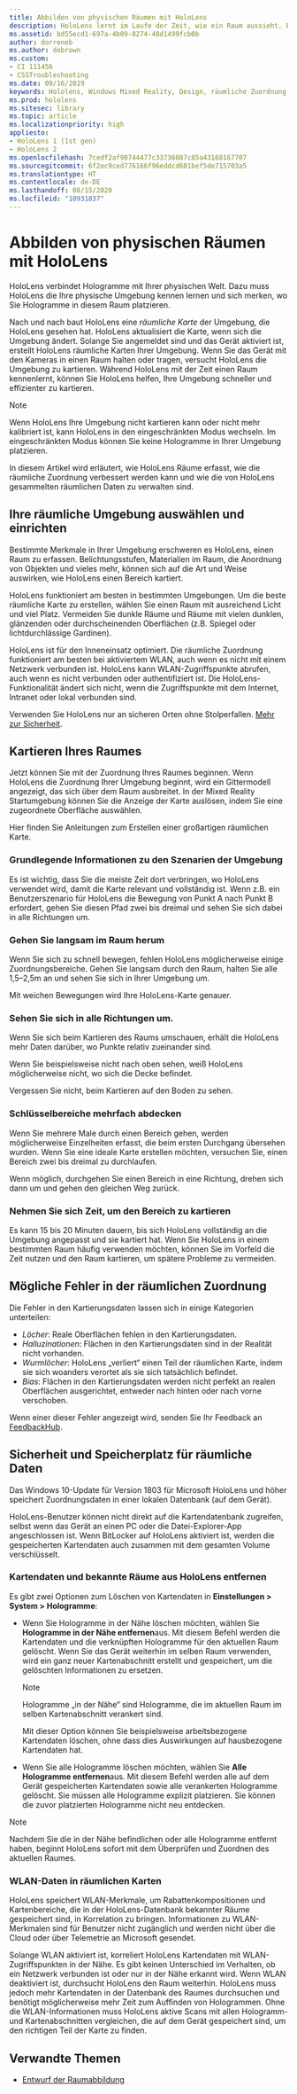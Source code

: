```yaml
---
title: Abbilden von physischen Räumen mit HoloLens
description: HoloLens lernt im Laufe der Zeit, wie ein Raum aussieht. Benutzer können diesen Prozess vereinfachen, indem sie die HoloLens auf bestimmte Weise durch den Raum bewegen.
ms.assetid: bd55ecd1-697a-4b09-8274-48d1499fcb0b
author: dorreneb
ms.author: dobrown
ms.custom:
- CI 111456
- CSSTroubleshooting
ms.date: 09/16/2019
keywords: Hololens, Windows Mixed Reality, Design, räumliche Zuordnung, HoloLens, Surface Rekonstruktion, Gittermodell, Head Tracking, Mapping
ms.prod: hololens
ms.sitesec: library
ms.topic: article
ms.localizationpriority: high
appliesto:
- HoloLens 1 (1st gen)
- HoloLens 2
ms.openlocfilehash: 7cedf2af90744477c33736087c85a43168167707
ms.sourcegitcommit: 6f2ec9ced776166f96eddcd601bef5de715703a5
ms.translationtype: HT
ms.contentlocale: de-DE
ms.lasthandoff: 08/15/2020
ms.locfileid: "10931837"
---
```

# Abbilden von physischen Räumen mit HoloLens

HoloLens verbindet Hologramme mit Ihrer physischen Welt. Dazu muss HoloLens die Ihre physische Umgebung kennen lernen und sich merken, wo Sie Hologramme in diesem Raum platzieren.

Nach und nach baut HoloLens eine *räumliche Karte* der Umgebung, die HoloLens gesehen hat.  HoloLens aktualisiert die Karte, wenn sich die Umgebung ändert. Solange Sie angemeldet sind und das Gerät aktiviert ist, erstellt HoloLens räumliche Karten Ihrer Umgebung. Wenn Sie das Gerät mit den Kameras in einen Raum halten oder tragen, versucht HoloLens die Umgebung zu kartieren. Während HoloLens mit der Zeit einen Raum kennenlernt, können Sie HoloLens helfen, Ihre Umgebung schneller und effizienter zu kartieren.  

> [!NOTE]
> Wenn HoloLens Ihre Umgebung nicht kartieren kann oder nicht mehr kalibriert ist, kann HoloLens in den eingeschränkten Modus wechseln. Im eingeschränkten Modus können Sie keine Hologramme in Ihrer Umgebung platzieren.

In diesem Artikel wird erläutert, wie HoloLens Räume erfasst, wie die räumliche Zuordnung verbessert werden kann und wie die von HoloLens gesammelten räumlichen Daten zu verwalten sind.

## Ihre räumliche Umgebung auswählen und einrichten

Bestimmte Merkmale in Ihrer Umgebung erschweren es HoloLens, einen Raum zu erfassen. Belichtungsstufen, Materialien im Raum, die Anordnung von Objekten und vieles mehr, können sich auf die Art und Weise auswirken, wie HoloLens einen Bereich kartiert.

HoloLens funktioniert am besten in bestimmten Umgebungen. Um die beste räumliche Karte zu erstellen, wählen Sie einen Raum mit ausreichend Licht und viel Platz. Vermeiden Sie dunkle Räume und Räume mit vielen dunklen, glänzenden oder durchscheinenden Oberflächen (z.B. Spiegel oder lichtdurchlässige Gardinen).

HoloLens ist für den Inneneinsatz optimiert. Die räumliche Zuordnung funktioniert am besten bei aktiviertem WLAN, auch wenn es nicht mit einem Netzwerk verbunden ist. HoloLens kann WLAN-Zugriffspunkte abrufen, auch wenn es nicht verbunden oder authentifiziert ist. Die HoloLens-Funktionalität ändert sich nicht, wenn die Zugriffspunkte mit dem Internet, Intranet oder lokal verbunden sind.

Verwenden Sie HoloLens nur an sicheren Orten ohne Stolperfallen. [Mehr zur Sicherheit](https://support.microsoft.com/help/4023454/safety-information).

## Kartieren Ihres Raumes

Jetzt können Sie mit der Zuordnung Ihres Raumes beginnen.  Wenn HoloLens die Zuordnung Ihrer Umgebung beginnt, wird ein Gittermodell angezeigt, das sich über dem Raum ausbreitet.  In der Mixed Reality Startumgebung können Sie die Anzeige der Karte auslösen, indem Sie eine zugeordnete Oberfläche auswählen.

Hier finden Sie Anleitungen zum Erstellen einer großartigen räumlichen Karte.

### Grundlegende Informationen zu den Szenarien der Umgebung

Es ist wichtig, dass Sie die meiste Zeit dort verbringen, wo HoloLens verwendet wird, damit die Karte relevant und vollständig ist. Wenn z.B. ein Benutzerszenario für HoloLens die Bewegung von Punkt A nach Punkt B erfordert, gehen Sie diesen Pfad zwei bis dreimal und sehen Sie sich dabei in alle Richtungen um.  

### Gehen Sie langsam im Raum herum

Wenn Sie sich zu schnell bewegen, fehlen HoloLens möglicherweise einige Zuordnungsbereiche. Gehen Sie langsam durch den Raum, halten Sie alle 1,5–2,5m an und sehen Sie sich in Ihrer Umgebung um.  

Mit weichen Bewegungen wird Ihre HoloLens-Karte genauer.

### Sehen Sie sich in alle Richtungen um.

Wenn Sie sich beim Kartieren des Raums umschauen, erhält die HoloLens mehr Daten darüber, wo Punkte relativ zueinander sind.  

Wenn Sie beispielsweise nicht nach oben sehen, weiß HoloLens möglicherweise nicht, wo sich die Decke befindet.  

Vergessen Sie nicht, beim Kartieren auf den Boden zu sehen.

### Schlüsselbereiche mehrfach abdecken

Wenn Sie mehrere Male durch einen Bereich gehen, werden möglicherweise Einzelheiten erfasst, die beim ersten Durchgang übersehen wurden. Wenn Sie eine ideale Karte erstellen möchten, versuchen Sie, einen Bereich zwei bis dreimal zu durchlaufen.

Wenn möglich, durchgehen Sie einen Bereich in eine Richtung, drehen sich dann um und gehen den gleichen Weg zurück.

### Nehmen Sie sich Zeit, um den Bereich zu kartieren

Es kann 15 bis 20 Minuten dauern, bis sich HoloLens vollständig an die Umgebung angepasst und sie kartiert hat. Wenn Sie HoloLens in einem bestimmten Raum häufig verwenden möchten, können Sie im Vorfeld die Zeit nutzen und den Raum kartieren, um spätere Probleme zu vermeiden.  

## Mögliche Fehler in der räumlichen Zuordnung

Die Fehler in den Kartierungsdaten lassen sich in einige Kategorien unterteilen:

- *Löcher*: Reale Oberflächen fehlen in den Kartierungsdaten.
- *Halluzinationen*: Flächen in den Kartierungsdaten sind in der Realität nicht vorhanden.
- *Wurmlöcher*: HoloLens „verliert“ einen Teil der räumlichen Karte, indem sie sich woanders verortet als sie sich tatsächlich befindet.
- *Bias*: Flächen in den Kartierungsdaten werden nicht perfekt an realen Oberflächen ausgerichtet, entweder nach hinten oder nach vorne verschoben.

Wenn einer dieser Fehler angezeigt wird, senden Sie Ihr Feedback an [FeedbackHub](hololens-feedback.md).

## Sicherheit und Speicherplatz für räumliche Daten

Das Windows 10-Update für Version 1803 für Microsoft HoloLens und höher speichert Zuordnungsdaten in einer lokalen Datenbank (auf dem Gerät).

HoloLens-Benutzer können nicht direkt auf die Kartendatenbank zugreifen, selbst wenn das Gerät an einen PC oder die Datei-Explorer-App angeschlossen ist. Wenn BitLocker auf HoloLens aktiviert ist, werden die gespeicherten Kartendaten auch zusammen mit dem gesamten Volume verschlüsselt.

### Kartendaten und bekannte Räume aus HoloLens entfernen

Es gibt zwei Optionen zum Löschen von Kartendaten in **Einstellungen > System > Hologramme**:

- Wenn Sie Hologramme in der Nähe löschen möchten, wählen Sie **Hologramme in der Nähe entfernen**aus. Mit diesem Befehl werden die Kartendaten und die verknüpften Hologramme für den aktuellen Raum gelöscht. Wenn Sie das Gerät weiterhin im selben Raum verwenden, wird ein ganz neuer Kartenabschnitt erstellt und gespeichert, um die gelöschten Informationen zu ersetzen.

   > [!NOTE]
   > Hologramme „in der Nähe“ sind Hologramme, die im aktuellen Raum im selben Kartenabschnitt verankert sind.

   Mit dieser Option können Sie beispielsweise arbeitsbezogene Kartendaten löschen, ohne dass dies Auswirkungen auf hausbezogene Kartendaten hat.

- Wenn Sie alle Hologramme löschen möchten, wählen Sie **Alle Hologramme entfernen**aus. Mit diesem Befehl werden alle auf dem Gerät gespeicherten Kartendaten sowie alle verankerten Hologramme gelöscht. Sie müssen alle Hologramme explizit platzieren. Sie können die zuvor platzierten Hologramme nicht neu entdecken.

> [!NOTE]
> Nachdem Sie die in der Nähe befindlichen oder alle Hologramme entfernt haben, beginnt HoloLens sofort mit dem Überprüfen und Zuordnen des aktuellen Raumes.

### WLAN-Daten in räumlichen Karten

HoloLens speichert WLAN-Merkmale, um Rabattenkompositionen und Kartenbereiche, die in der HoloLens-Datenbank bekannter Räume gespeichert sind, in Korrelation zu bringen. Informationen zu WLAN-Merkmalen sind für Benutzer nicht zugänglich und werden nicht über die Cloud oder über Telemetrie an Microsoft gesendet.

Solange WLAN aktiviert ist, korreliert HoloLens Kartendaten mit WLAN-Zugriffspunkten in der Nähe. Es gibt keinen Unterschied im Verhalten, ob ein Netzwerk verbunden ist oder nur in der Nähe erkannt wird. Wenn WLAN deaktiviert ist, durchsucht HoloLens den Raum weiterhin. HoloLens muss jedoch mehr Kartendaten in der Datenbank des Raumes durchsuchen und benötigt möglicherweise mehr Zeit zum Auffinden von Hologrammen. Ohne die WLAN-Informationen muss HoloLens aktive Scans mit allen Hologramm- und Kartenabschnitten vergleichen, die auf dem Gerät gespeichert sind, um den richtigen Teil der Karte zu finden.

## Verwandte Themen

- [Entwurf der Raumabbildung](https://docs.microsoft.com/windows/mixed-reality/spatial-mapping)
